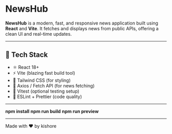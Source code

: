 #  NewsHub

**NewsHub** is a modern, fast, and responsive news application built using **React** and **Vite**. It fetches and displays news from public APIs, offering a clean UI and real-time updates.

---

## 🚀 Tech Stack

- ⚛️ React 18+
- ⚡ Vite (blazing fast build tool)
- 🎨 Tailwind CSS (for styling)
- 📡 Axios / Fetch API (for news fetching)
- 🧪 Vitest (optional testing setup)
- 🧹 ESLint + Prettier (code quality)

---
**npm install**
**npm run build**
**npm run preview**


---
Made with ❤️ by kishore




